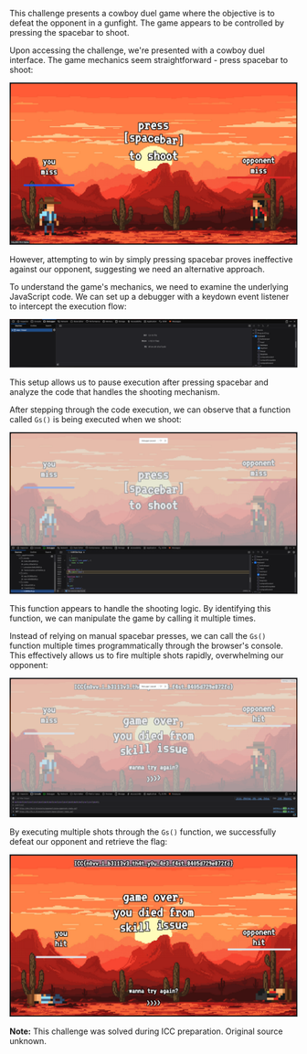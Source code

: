 This challenge presents a cowboy duel game where the objective is to defeat the opponent in a gunfight. The game appears to be controlled by pressing the spacebar to shoot.

Upon accessing the challenge, we're presented with a cowboy duel interface. The game mechanics seem straightforward - press spacebar to shoot:

![image.png](./images/image.png)

However, attempting to win by simply pressing spacebar proves ineffective against our opponent, suggesting we need an alternative approach.

To understand the game's mechanics, we need to examine the underlying JavaScript code. We can set up a debugger with a keydown event listener to intercept the execution flow:

![image.png](./images/image(1).png)

This setup allows us to pause execution after pressing spacebar and analyze the code that handles the shooting mechanism.

After stepping through the code execution, we can observe that a function called `Gs()` is being executed when we shoot:

![image.png](./images/image(2).png)

This function appears to handle the shooting logic. By identifying this function, we can manipulate the game by calling it multiple times.

Instead of relying on manual spacebar presses, we can call the `Gs()` function multiple times programmatically through the browser's console. This effectively allows us to fire multiple shots rapidly, overwhelming our opponent:

![image.png](./images/image(3).png)

By executing multiple shots through the `Gs()` function, we successfully defeat our opponent and retrieve the flag:

![image.png](./images/image(4).png)

**Note:** This challenge was solved during ICC preparation. Original source unknown.
